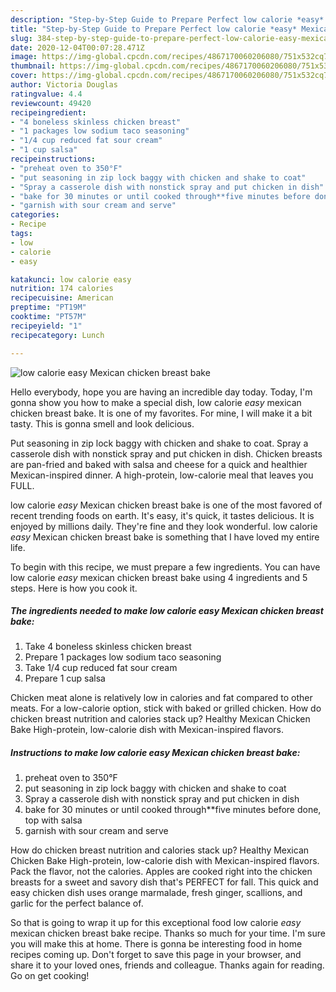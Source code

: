 ```yaml
---
description: "Step-by-Step Guide to Prepare Perfect low calorie *easy* Mexican chicken breast bake"
title: "Step-by-Step Guide to Prepare Perfect low calorie *easy* Mexican chicken breast bake"
slug: 384-step-by-step-guide-to-prepare-perfect-low-calorie-easy-mexican-chicken-breast-bake
date: 2020-12-04T00:07:28.471Z
image: https://img-global.cpcdn.com/recipes/4867170060206080/751x532cq70/low-calorie-easy-mexican-chicken-breast-bake-recipe-main-photo.jpg
thumbnail: https://img-global.cpcdn.com/recipes/4867170060206080/751x532cq70/low-calorie-easy-mexican-chicken-breast-bake-recipe-main-photo.jpg
cover: https://img-global.cpcdn.com/recipes/4867170060206080/751x532cq70/low-calorie-easy-mexican-chicken-breast-bake-recipe-main-photo.jpg
author: Victoria Douglas
ratingvalue: 4.4
reviewcount: 49420
recipeingredient:
- "4 boneless skinless chicken breast"
- "1 packages low sodium taco seasoning"
- "1/4 cup reduced fat sour cream"
- "1 cup salsa"
recipeinstructions:
- "preheat oven to 350°F"
- "put seasoning in zip lock baggy with chicken and shake to coat"
- "Spray a casserole dish with nonstick spray and put chicken in dish"
- "bake for 30 minutes or until cooked through**five minutes before done, top with salsa"
- "garnish with sour cream and serve"
categories:
- Recipe
tags:
- low
- calorie
- easy

katakunci: low calorie easy 
nutrition: 174 calories
recipecuisine: American
preptime: "PT19M"
cooktime: "PT57M"
recipeyield: "1"
recipecategory: Lunch

---
```



![low calorie *easy* Mexican chicken breast bake](https://img-global.cpcdn.com/recipes/4867170060206080/751x532cq70/low-calorie-easy-mexican-chicken-breast-bake-recipe-main-photo.jpg)

Hello everybody, hope you are having an incredible day today. Today, I'm gonna show you how to make a special dish, low calorie *easy* mexican chicken breast bake. It is one of my favorites. For mine, I will make it a bit tasty. This is gonna smell and look delicious.

Put seasoning in zip lock baggy with chicken and shake to coat. Spray a casserole dish with nonstick spray and put chicken in dish. Chicken breasts are pan-fried and baked with salsa and cheese for a quick and healthier Mexican-inspired dinner. A high-protein, low-calorie meal that leaves you FULL.

low calorie *easy* Mexican chicken breast bake is one of the most favored of recent trending foods on earth. It's easy, it's quick, it tastes delicious. It is enjoyed by millions daily. They're fine and they look wonderful. low calorie *easy* Mexican chicken breast bake is something that I have loved my entire life.


To begin with this recipe, we must prepare a few ingredients. You can have low calorie *easy* mexican chicken breast bake using 4 ingredients and 5 steps. Here is how you cook it.

<!--inarticleads1-->

##### The ingredients needed to make low calorie *easy* Mexican chicken breast bake:

1. Take 4 boneless skinless chicken breast
1. Prepare 1 packages low sodium taco seasoning
1. Take 1/4 cup reduced fat sour cream
1. Prepare 1 cup salsa


Chicken meat alone is relatively low in calories and fat compared to other meats. For a low-calorie option, stick with baked or grilled chicken. How do chicken breast nutrition and calories stack up? Healthy Mexican Chicken Bake High-protein, low-calorie dish with Mexican-inspired flavors. 

<!--inarticleads2-->

##### Instructions to make low calorie *easy* Mexican chicken breast bake:

1. preheat oven to 350°F
1. put seasoning in zip lock baggy with chicken and shake to coat
1. Spray a casserole dish with nonstick spray and put chicken in dish
1. bake for 30 minutes or until cooked through**five minutes before done, top with salsa
1. garnish with sour cream and serve


How do chicken breast nutrition and calories stack up? Healthy Mexican Chicken Bake High-protein, low-calorie dish with Mexican-inspired flavors. Pack the flavor, not the calories. Apples are cooked right into the chicken breasts for a sweet and savory dish that&#39;s PERFECT for fall. This quick and easy chicken dish uses orange marmalade, fresh ginger, scallions, and garlic for the perfect balance of. 

So that is going to wrap it up for this exceptional food low calorie *easy* mexican chicken breast bake recipe. Thanks so much for your time. I'm sure you will make this at home. There is gonna be interesting food in home recipes coming up. Don't forget to save this page in your browser, and share it to your loved ones, friends and colleague. Thanks again for reading. Go on get cooking!
